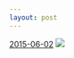 ```yaml
---
layout: post
---
```


<p>
  <time><a href="/411">2015-06-02</a></time>
  <a href="/411"><img src="{{ site.assets_url }}/411-640.jpg" srcset="{{ site.assets_url }}/411-1280.jpg 1280w, {{ site.assets_url }}/411-960.jpg 960w, {{ site.assets_url }}/411-640.jpg 640w, {{ site.assets_url }}/411-320.jpg 320w" sizes="(min-width: 700px) 50vw, calc(100vw - 2rem)" /></a>
</p>
